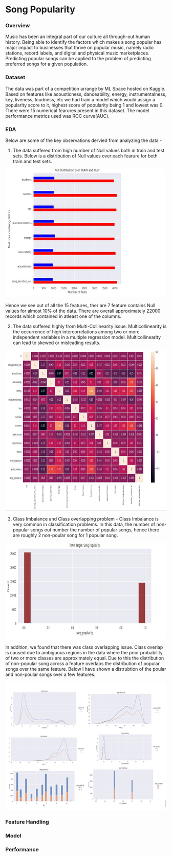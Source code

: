 # Song Popularity

### Overview
Music has been an integral part of our culture all through-out human history. Being able to identify the factors which makes a song popular has major impact to businesses that thrive on popular music, namely radio stations, record labels, and digital and physical music marketplaces. Predicting popular songs can be applied to the problem of predicting preferred songs for a given population.

### Dataset
The data was part of a competition arrange by ML Space hosted on Kaggle. Based on features like acousticness, danceability, energy, instrumentalness, key, liveness, loudness, etc we had train a model which would assign a popularity score to it, highest score of popularity being 1 and lowest was 0. There were 15 numerical fearures present in this dataset. The model performance metrics used was ROC curve(AUC). 

### EDA
Below are some of the key observations dervied from analyzing the data -
1. The data suffered from high number of Null values both in train and test sets. Below is a distribution of Null values over each fearure for both train and test sets.

<img src='https://github.com/Ruparna25/song_popularity_detection/blob/main/Images/null_values.JPG' width=500 height=400></img>

Hence we see out of all the 15 features, ther are 7 feature contains Null values for almost 10% of the data. There are overall approximately 22000 records which contained in atleast one of the columns.

2. The data suffered highly from Multi-Collinearity issue. Multicollinearity is the occurrence of high intercorrelations among two or more independent variables in a multiple regression model. Multicollinearity can lead to skewed or misleading results. 

<img src='https://github.com/Ruparna25/song_popularity_detection/blob/main/Images/heat_map.JPG' width=900 height=500></img>

3. Class Imbalance and Class overlapping problem -
Class Imbalance is very common in classification problems. In this data, the number of non-popular songs out number the number of popular songs, hence there are roughly 2 non-poular song for 1 popular song.

<img src='https://github.com/Ruparna25/song_popularity_detection/blob/main/Images/class_imbalance.JPG' width=600 height=300></img>

In addition, we found that there was class overlapping issue. Class overlap is caused due to ambiguous regions in the data where the prior probability of two or more classes are approximately equal. Due to this the distribution of non-popular song across a feature overlaps the distribution of popular songs over the same feature. Below I have shown a distrubtion of the poular and non-poular songs over a few features.

<img src='https://github.com/Ruparna25/song_popularity_detection/blob/main/Images/overlap_data.JPG' width=800 height=400></img>

### Feature Handling

### Model 

### Performance
